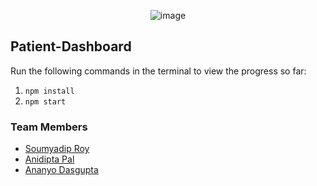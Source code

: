 <p align="center">
  <img src="https://github.com/user-attachments/assets/66fdd45f-60e5-4668-af2a-39c4fa9415e1" alt="image">
</p>

## Patient-Dashboard

Run the following commands in the terminal to view the progress so far:

1. `npm install`
2. `npm start`

### Team Members
- [Soumyadip Roy](https://github.com/SoumyadipRoy16)
- [Anidipta Pal](https://github.com/Anidipta)
- [Ananyo Dasgupta](https://github.com/CodenWizFresk)
